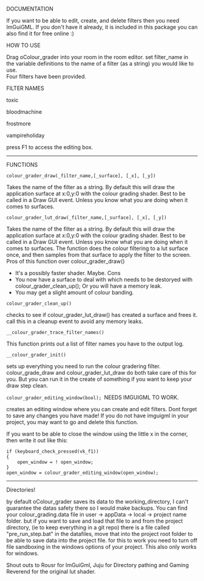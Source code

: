DOCUMENTATION

 If you want to be able to edit, create, and delete filters then you need ImGuiGML. If you don't have it already, it is included in this package you can also find it for free online :)

 HOW TO USE

Drag oColour_grader into your room in the room editor.
 set filter_name in the variable definitions to the name of a filter (as a string) you would like to use.  
Four filters have been provided.

FILTER NAMES

toxic

bloodmachine

frostmore

vampireholiday


 press F1 to access the editing box.

*****

FUNCTIONS

```colour_grader_draw(_filter_name,[_surface], [_x], [_y]) ```

Takes the name of the filter as a string.
By default this will draw the application surface at x:0,y:0 with the colour grading shader.
Best to be called in a Draw GUI event. Unless you know what you are doing when it comes to surfaces.





```colour_grader_lut_draw(_filter_name,[_surface], [_x], [_y]) ```

Takes the name of the filter as a string.
By default this will draw the application surface at x:0,y:0 with the colour grading shader.
Best to be called in a Draw GUI event. Unless you know what you are doing when it comes to surfaces. 
The function does the colour filtering to a lut surface once, and then samples from that surface to apply the filter to the screen.
Pros of this function over colour_grader_draw()
- It's a possibly faster shader. Maybe.
Cons
- You now have a surface to deal with which needs to be destoryed with colour_grader_clean_up(); Or you will have a memory leak.
- You may get a slight amount of colour banding.




```colour_grader_clean_up()```

checks to see if colour_grader_lut_draw() has created a surface and frees it.
call this in a cleanup event to avoid any memory leaks.





```__colour_grader_trace_filter_names()```

This function prints out a list of filter names you have to the output log.





```__colour_grader_init()```

sets up everything you need to run the colour gradering filter. 
colour_grade_draw and colour_grader_lut_draw do both take care of this for you. 
But you can run it in the create of something if you want to keep your draw step clean.




```colour_grader_editing_window(bool); ```NEEDS IMGUIGML TO WORK.

creates an editing window where you can create and edit filters. 
Dont forget to save any changes you have made!
If you do not have imguigml in your project, you may want to go and delete this function.

If you want to be able to close the window using the little x in the corner, then write it out like this:
```
if (keyboard_check_pressed(vk_f1))
{
	open_window = ! open_window;
}
open_window = colour_grader_editing_window(open_window);
```

*****

 Directories!
 
 by default oColour_grader saves its data to the working_directory, I can't guarantee  the datas safety there so I would make backups. 
 You can find your colour_grading.data file in user -> appData -> local -> project name folder.
 but if you want to save and load that file to and from the project directory, (ie to keep everything in a git repo)
 there is a file called "pre_run_step.bat" in the datafiles, move that into the project root folder to be able to save data into the project file.
 for this to work you need to turn off file sandboxing in the windows options of your project.
This also only works for windows.

 Shout outs to Rousr for ImGuiGml, Juju for Directory pathing and Gaming Reverend for the original lut shader.  
